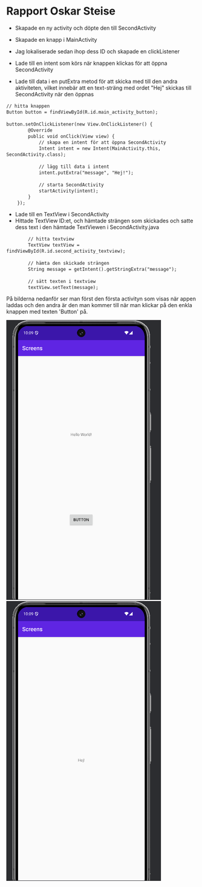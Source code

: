 
# Rapport Oskar Steise

- Skapade en ny activity och döpte den till SecondActivity

- Skapade en knapp i MainActivity
- Jag lokaliserade sedan ihop dess ID och skapade en clickListener
- Lade till en intent som körs när knappen klickas för att öppna SecondActivity
- Lade till data i en putExtra metod för att skicka med till den andra aktiviteten, vilket innebär att en text-sträng med ordet "Hej" skickas till SecondActivity när den öppnas

```
// hitta knappen
Button button = findViewById(R.id.main_activity_button);

button.setOnClickListener(new View.OnClickListener() {
        @Override
        public void onClick(View view) {
            // skapa en intent för att öppna SecondActivity
            Intent intent = new Intent(MainActivity.this, SecondActivity.class);

            // lägg till data i intent
            intent.putExtra("message", "Hej!");

            // starta SecondActivity
            startActivity(intent);
        }
    });
```



- Lade till en TextView i SecondActivity
- Hittade TextView ID:et, och hämtade strängen som skickades och satte dess text i den hämtade TextViewen i SecondActivity.java
```
        // hitta textview
        TextView textView = findViewById(R.id.second_activity_textview);

        // hämta den skickade strängen
        String message = getIntent().getStringExtra("message");

        // sätt texten i textview
        textView.setText(message);
```

På bilderna nedanför ser man först den första activityn som visas när appen laddas och den andra är den man kommer till när man klickar på den enkla knappen med texten 'Button' på. 

![Bild på första activityn](screenshot1.png)
![Bild på andra activityn](screenshot2.png)

